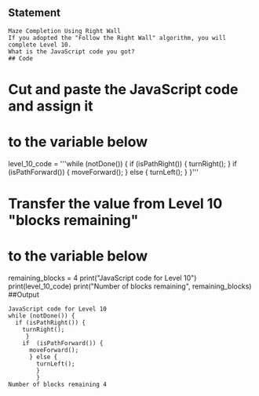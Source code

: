## Statement
```
Maze Completion Using Right Wall
If you adopted the "Follow the Right Wall" algorithm, you will complete Level 10. 
What is the JavaScript code you got? 
## Code
```
# Cut and paste the JavaScript code and assign it 
# to the variable below 

level_10_code = '''while (notDone()) {
  if (isPathRight()) {
    turnRight();
     }
    if  (isPathForward()) {
      moveForward();
      } else {
        turnLeft();
        }
        }'''
# Transfer the value from Level 10 "blocks remaining"
# to the variable below 
remaining_blocks = 4 
print("JavaScript code for Level 10")
print(level_10_code)
print("Number of blocks remaining", remaining_blocks)
##Output
```
JavaScript code for Level 10
while (notDone()) {
  if (isPathRight()) {
    turnRight();
     }
    if  (isPathForward()) {
      moveForward();
      } else {
        turnLeft();
        }
        }
Number of blocks remaining 4


